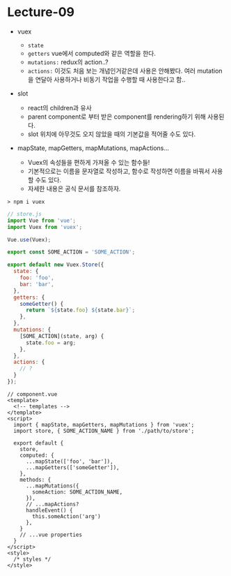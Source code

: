 # Lecture-09

* vuex
  * `state`
  * `getters` vue에서 computed와 같은 역할을 한다.
  * `mutations:` redux의 action..?
  * `actions:` 이것도 처음 보는 개념인거같은데 사용은 안해봤다. 여러 mutation을 연달아 사용하거나 비동기 작업을 수행할 때 사용한다고 함..

* slot
  * react의 children과 유사
  * parent component로 부터 받은 component를 rendering하기 위해 사용된다.
  * slot 위치에 아무것도 오지 않았을 때의 기본값을 적어줄 수도 있다.

* mapState, mapGetters, mapMutations, mapActions...
  * Vuex의 속성들을 편하게 가져올 수 있는 함수들!
  * 기본적으로는 이름을 문자열로 작성하고, 함수로 작성하면 이름을 바꿔서 사용할 수도 있다.
  * 자세한 내용은 공식 문서를 참조하자.

```console
> npm i vuex
```

```js
// store.js
import Vue from 'vue';
import Vuex from 'vuex';

Vue.use(Vuex);

export const SOME_ACTION = 'SOME_ACTION';

export default new Vuex.Store({
  state: {
    foo: 'foo',
    bar: 'bar',
  },
  getters: {
    someGetter() {
      return `${state.foo} ${state.bar}`;
    },
  },
  mutations: {
    [SOME_ACTION](state, arg) {
      state.foo = arg;
    },
  },
  actions: {
    // ?
  }
});
```

```vue
// component.vue
<template>
  <!-- templates -->
</template>
<script>
  import { mapState, mapGetters, mapMutations } from 'vuex';
  import store, { SOME_ACTION_NAME } from './path/to/store';

  export default {
    store,
    computed: {
      ...mapState(['foo', 'bar']),
      ...mapGetters(['someGetter']),
    },
    methods: {
      ...mapMutations({
        someAction: SOME_ACTION_NAME,
      }),
      // ...mapActions?
      handleEvent() {
        this.someAction('arg')
      },
    }
    // ...vue properties
  }
</script>
<style>
  /* styles */
</style>
```